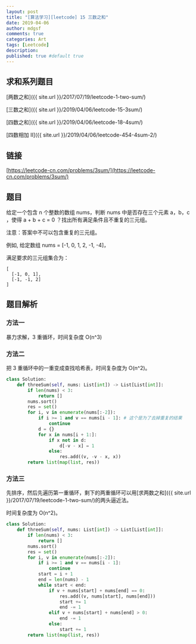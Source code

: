 ```yaml
---
layout: post
title: "[算法学习][leetcode] 15 三数之和"
date: 2019-04-06
author: mdgsf
comments: true
categories: Art
tags: [Leetcode]
description:
published: true #default true
---
```


## 求和系列题目

[两数之和]({{ site.url }}/2017/07/19/leetcode-1-two-sum/)

[三数之和]({{ site.url }}/2019/04/06/leetcode-15-3sum/)

[四数之和]({{ site.url }}/2019/04/06/leetcode-18-4sum/)

[四数相加 II]({{ site.url }}/2019/04/06/leetcode-454-4sum-2/)

## 链接

[https://leetcode-cn.com/problems/3sum/](https://leetcode-cn.com/problems/3sum/)

## 题目

给定一个包含 n 个整数的数组 nums，判断 nums 中是否存在三个元素 a，b，c ，使得 a + b + c = 0 ？找出所有满足条件且不重复的三元组。

注意：答案中不可以包含重复的三元组。

例如, 给定数组 nums = [-1, 0, 1, 2, -1, -4]，

满足要求的三元组集合为：

```
[
  [-1, 0, 1],
  [-1, -1, 2]
]
```

## 题目解析

### 方法一

暴力求解，3 重循环，时间复杂度 O(n^3)

### 方法二

把 3 重循环中的一重变成查找哈希表，时间复杂度为 O(n^2)。

```python
class Solution:
    def threeSum(self, nums: List[int]) -> List[List[int]]:
        if len(nums) < 3:
            return []
        nums.sort()
        res = set()
        for i, v in enumerate(nums[:-2]):
            if i >= 1 and v == nums[i - 1]: # 这个是为了去掉重复的结果
                continue
            d = {}
            for x in nums[i + 1:]:
                if x not in d:
                    d[-v - x] = 1
                else:
                    res.add((v, -v - x, x))
        return list(map(list, res))
```

### 方法三

先排序，然后先遍历第一重循环，剩下的两重循环可以用[求两数之和]({{ site.url }}/2017/07/19/leetcode-1-two-sum/)的两头逼近法。

时间复杂度为 O(n^2)。

```python
class Solution:
    def threeSum(self, nums: List[int]) -> List[List[int]]:
        if len(nums) < 3:
            return []
        nums.sort()
        res = set()
        for i, v in enumerate(nums[:-2]):
            if i >= 1 and v == nums[i - 1]:
                continue
            start = i + 1
            end = len(nums) - 1
            while start < end:
                if v + nums[start] + nums[end] == 0:
                    res.add((v, nums[start], nums[end]))
                    start += 1
                    end -= 1
                elif v + nums[start] + nums[end] > 0:
                    end -= 1
                else:
                    start += 1
        return list(map(list, res))
```
